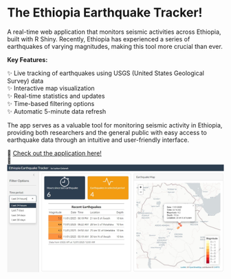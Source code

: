 # The Ethiopia Earthquake Tracker!
A real-time web application that monitors seismic activities across Ethiopia, built with R Shiny. Recently, Ethiopia has experienced a series of earthquakes of varying magnitudes, making this tool more crucial than ever.

**Key Features:**

✨ Live tracking of earthquakes using USGS (United States Geological Survey) data  
✨ Interactive map visualization  
✨ Real-time statistics and updates  
✨ Time-based filtering options  
✨ Automatic 5-minute data refresh  

The app serves as a valuable tool for monitoring seismic activity in Ethiopia, providing both researchers and the general public with easy access to earthquake data through an intuitive and user-friendly interface.

🔗 [Check out the application here!]()  
📸 ![Ethiopia Earthquake Tracker App](img/eth-eartquake-tracker.jpg)

